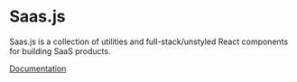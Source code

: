 # Saas.js

Saas.js is a collection of utilities and full-stack/unstyled React components for building SaaS products.

[Documentation](https://saas-js.dev/docs)
